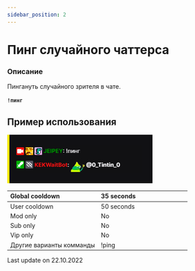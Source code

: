 ```yaml
---
sidebar_position: 2
---
```


# Пинг случайного чаттерса

### Описание

Пингануть случайного зрителя в чате.

 **`!пинг`**

## Пример использования
![Docs Version Dropdown](./img/ping.gif)

  <div>

| Global cooldown | 35 seconds⠀⠀⠀⠀⠀⠀⠀⠀⠀⠀⠀|
|:----------------|:----------------------|
| User cooldown   | 50 seconds            |
| Mod only        | No                    |
| Sub only        | No                    |
| Vip only        | No                    |
| Другие варианты комманды        | !ping              |
  </div>


Last update on 22.10.2022
